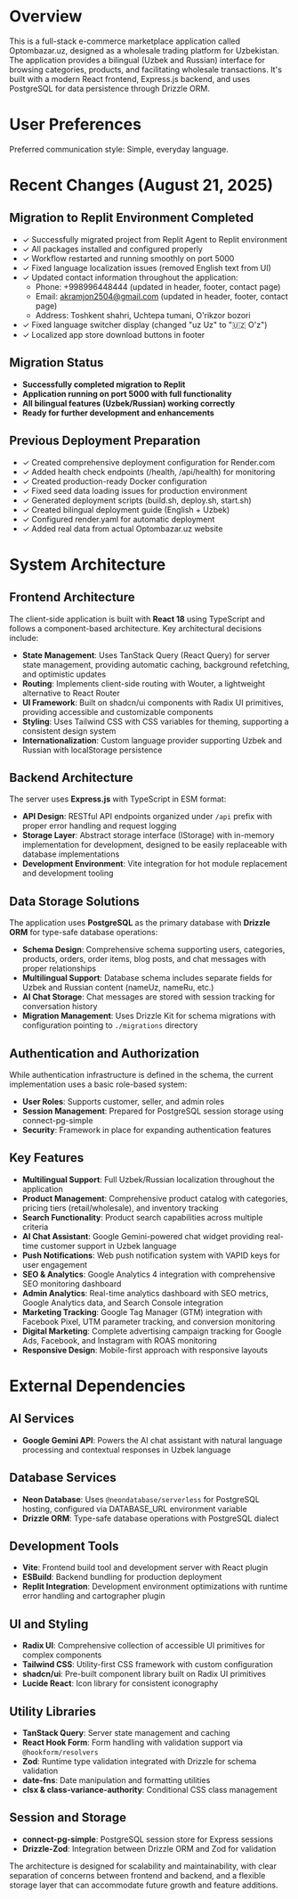 # Overview

This is a full-stack e-commerce marketplace application called Optombazar.uz, designed as a wholesale trading platform for Uzbekistan. The application provides a bilingual (Uzbek and Russian) interface for browsing categories, products, and facilitating wholesale transactions. It's built with a modern React frontend, Express.js backend, and uses PostgreSQL for data persistence through Drizzle ORM.

# User Preferences

Preferred communication style: Simple, everyday language.

# Recent Changes (August 21, 2025)

## Migration to Replit Environment Completed
- ✓ Successfully migrated project from Replit Agent to Replit environment
- ✓ All packages installed and configured properly
- ✓ Workflow restarted and running smoothly on port 5000
- ✓ Fixed language localization issues (removed English text from UI)
- ✓ Updated contact information throughout the application:
  - Phone: +998996448444 (updated in header, footer, contact page)
  - Email: akramjon2504@gmail.com (updated in header, footer, contact page)
  - Address: Toshkent shahri, Uchtepa tumani, O'rikzor bozori
- ✓ Fixed language switcher display (changed "uz Uz" to "🇺🇿 O'z")
- ✓ Localized app store download buttons in footer

## Migration Status
- **Successfully completed migration to Replit**
- **Application running on port 5000 with full functionality**
- **All bilingual features (Uzbek/Russian) working correctly**
- **Ready for further development and enhancements**

## Previous Deployment Preparation
- ✓ Created comprehensive deployment configuration for Render.com
- ✓ Added health check endpoints (/health, /api/health) for monitoring
- ✓ Created production-ready Docker configuration
- ✓ Fixed seed data loading issues for production environment
- ✓ Generated deployment scripts (build.sh, deploy.sh, start.sh)
- ✓ Created bilingual deployment guide (English + Uzbek)
- ✓ Configured render.yaml for automatic deployment
- ✓ Added real data from actual Optombazar.uz website

# System Architecture

## Frontend Architecture
The client-side application is built with **React 18** using TypeScript and follows a component-based architecture. Key architectural decisions include:

- **State Management**: Uses TanStack Query (React Query) for server state management, providing automatic caching, background refetching, and optimistic updates
- **Routing**: Implements client-side routing with Wouter, a lightweight alternative to React Router
- **UI Framework**: Built on shadcn/ui components with Radix UI primitives, providing accessible and customizable components
- **Styling**: Uses Tailwind CSS with CSS variables for theming, supporting a consistent design system
- **Internationalization**: Custom language provider supporting Uzbek and Russian with localStorage persistence

## Backend Architecture
The server uses **Express.js** with TypeScript in ESM format:

- **API Design**: RESTful API endpoints organized under `/api` prefix with proper error handling and request logging
- **Storage Layer**: Abstract storage interface (IStorage) with in-memory implementation for development, designed to be easily replaceable with database implementations
- **Development Environment**: Vite integration for hot module replacement and development tooling

## Data Storage Solutions
The application uses **PostgreSQL** as the primary database with **Drizzle ORM** for type-safe database operations:

- **Schema Design**: Comprehensive schema supporting users, categories, products, orders, order items, blog posts, and chat messages with proper relationships
- **Multilingual Support**: Database schema includes separate fields for Uzbek and Russian content (nameUz, nameRu, etc.)
- **AI Chat Storage**: Chat messages are stored with session tracking for conversation history
- **Migration Management**: Uses Drizzle Kit for schema migrations with configuration pointing to `./migrations` directory

## Authentication and Authorization
While authentication infrastructure is defined in the schema, the current implementation uses a basic role-based system:

- **User Roles**: Supports customer, seller, and admin roles
- **Session Management**: Prepared for PostgreSQL session storage using connect-pg-simple
- **Security**: Framework in place for expanding authentication features

## Key Features
- **Multilingual Support**: Full Uzbek/Russian localization throughout the application
- **Product Management**: Comprehensive product catalog with categories, pricing tiers (retail/wholesale), and inventory tracking
- **Search Functionality**: Product search capabilities across multiple criteria
- **AI Chat Assistant**: Google Gemini-powered chat widget providing real-time customer support in Uzbek language
- **Push Notifications**: Web push notification system with VAPID keys for user engagement
- **SEO & Analytics**: Google Analytics 4 integration with comprehensive SEO monitoring dashboard
- **Admin Analytics**: Real-time analytics dashboard with SEO metrics, Google Analytics data, and Search Console integration
- **Marketing Tracking**: Google Tag Manager (GTM) integration with Facebook Pixel, UTM parameter tracking, and conversion monitoring
- **Digital Marketing**: Complete advertising campaign tracking for Google Ads, Facebook, and Instagram with ROAS monitoring
- **Responsive Design**: Mobile-first approach with responsive layouts

# External Dependencies

## AI Services
- **Google Gemini API**: Powers the AI chat assistant with natural language processing and contextual responses in Uzbek language

## Database Services
- **Neon Database**: Uses `@neondatabase/serverless` for PostgreSQL hosting, configured via DATABASE_URL environment variable
- **Drizzle ORM**: Type-safe database operations with PostgreSQL dialect

## Development Tools
- **Vite**: Frontend build tool and development server with React plugin
- **ESBuild**: Backend bundling for production deployment
- **Replit Integration**: Development environment optimizations with runtime error handling and cartographer plugin

## UI and Styling
- **Radix UI**: Comprehensive collection of accessible UI primitives for complex components
- **Tailwind CSS**: Utility-first CSS framework with custom configuration
- **shadcn/ui**: Pre-built component library built on Radix UI primitives
- **Lucide React**: Icon library for consistent iconography

## Utility Libraries
- **TanStack Query**: Server state management and caching
- **React Hook Form**: Form handling with validation support via `@hookform/resolvers`
- **Zod**: Runtime type validation integrated with Drizzle for schema validation
- **date-fns**: Date manipulation and formatting utilities
- **clsx & class-variance-authority**: Conditional CSS class management

## Session and Storage
- **connect-pg-simple**: PostgreSQL session store for Express sessions
- **Drizzle-Zod**: Integration between Drizzle ORM and Zod for validation

The architecture is designed for scalability and maintainability, with clear separation of concerns between frontend and backend, and a flexible storage layer that can accommodate future growth and feature additions.